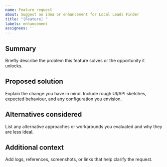 ```yaml
---
name: Feature request
about: Suggest an idea or enhancement for Local Leads Finder
title: "[Feature] "
labels: enhancement
assignees: ''
---
```


## Summary
Briefly describe the problem this feature solves or the opportunity it unlocks.

## Proposed solution
Explain the change you have in mind. Include rough UI/API sketches, expected behaviour, and any configuration you envision.

## Alternatives considered
List any alternative approaches or workarounds you evaluated and why they are less ideal.

## Additional context
Add logs, references, screenshots, or links that help clarify the request.
